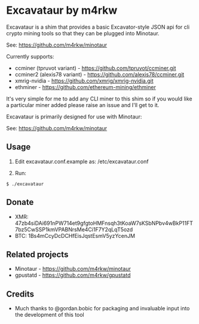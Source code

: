 # Excavataur by m4rkw

Excavataur is a shim that provides a basic Excavator-style JSON api for cli
crypto mining tools so that they can be plugged into Minotaur.

See: https://github.com/m4rkw/minotaur

Currently supports:

 - ccminer (tpruvot variant) - https://github.com/tpruvot/ccminer.git
 - ccminer2 (alexis78 variant) - https://github.com/alexis78/ccminer.git
 - xmrig-nvidia - https://github.com/xmrig/xmrig-nvidia.git
 - ethminer - https://github.com/ethereum-mining/ethminer

It's very simple for me to add any CLI miner to this shim so if you would
like a particular miner added please raise an issue and I'll get to it.

Excavataur is primarily designed for use with Minotaur:

See: https://github.com/m4rkw/minotaur

## Usage

1. Edit excavataur.conf.example as: /etc/excavataur.conf

2. Run:

````
$ ./excavataur
````

## Donate

- XMR: 47zb4siDAi691nPW714et9gfgtoHMFnsqh3tKoaW7sKSbNPbv4wBkP11FT7bz5CwSSP1kmVPABNrsMe4Ci1F7Y2qLqT5ozd
- BTC: 1Bs4mCcyDcDCHfEisJqstEsmV5yzYcenJM


## Related projects

- Minotaur - https://github.com/m4rkw/minotaur
- gpustatd - https://github.com/m4rkw/gpustatd


## Credits

- Much thanks to @gordan.bobic for packaging and invaluable input into the
  development of this tool
